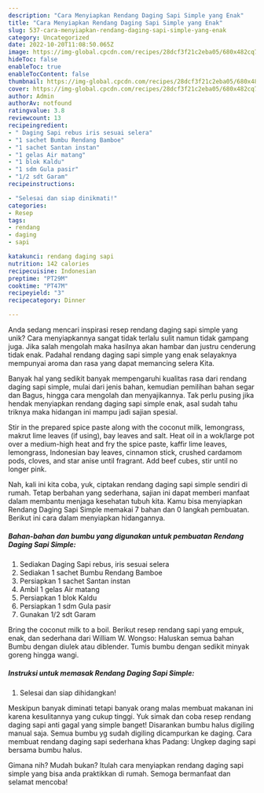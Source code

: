 ```yaml
---
description: "Cara Menyiapkan Rendang Daging Sapi Simple yang Enak"
title: "Cara Menyiapkan Rendang Daging Sapi Simple yang Enak"
slug: 537-cara-menyiapkan-rendang-daging-sapi-simple-yang-enak
category: Uncategorized
date: 2022-10-20T11:08:50.065Z
image: https://img-global.cpcdn.com/recipes/28dcf3f21c2eba05/680x482cq70/rendang-daging-sapi-simple-foto-resep-utama.jpg
hideToc: false
enableToc: true
enableTocContent: false
thumbnail: https://img-global.cpcdn.com/recipes/28dcf3f21c2eba05/680x482cq70/rendang-daging-sapi-simple-foto-resep-utama.jpg
cover: https://img-global.cpcdn.com/recipes/28dcf3f21c2eba05/680x482cq70/rendang-daging-sapi-simple-foto-resep-utama.jpg
author: Admin
authorAv: notfound
ratingvalue: 3.8
reviewcount: 13
recipeingredient:
- " Daging Sapi rebus iris sesuai selera"
- "1 sachet Bumbu Rendang Bamboe"
- "1 sachet Santan instan"
- "1 gelas Air matang"
- "1 blok Kaldu"
- "1 sdm Gula pasir"
- "1/2 sdt Garam"
recipeinstructions:

- "Selesai dan siap dinikmati!"
categories:
- Resep
tags:
- rendang
- daging
- sapi

katakunci: rendang daging sapi 
nutrition: 142 calories
recipecuisine: Indonesian
preptime: "PT29M"
cooktime: "PT47M"
recipeyield: "3"
recipecategory: Dinner

---
```





Anda sedang mencari inspirasi resep rendang daging sapi simple yang unik? Cara menyiapkannya sangat tidak terlalu sulit namun tidak gampang juga. Jika salah mengolah maka hasilnya akan hambar dan justru cenderung tidak enak. Padahal rendang daging sapi simple yang enak selayaknya mempunyai aroma dan rasa yang dapat memancing selera Kita.





Banyak hal yang sedikit banyak mempengaruhi kualitas rasa dari rendang daging sapi simple, mulai dari jenis bahan, kemudian pemilihan bahan segar dan Bagus, hingga cara mengolah dan menyajikannya. Tak perlu pusing jika hendak menyiapkan rendang daging sapi simple enak,      asal sudah tahu triknya maka hidangan ini mampu jadi sajian spesial.














Stir in the prepared spice paste along with the coconut milk, lemongrass, makrut lime leaves (if using), bay leaves and salt. Heat oil in a wok/large pot over a medium-high heat and fry the spice paste, kaffir lime leaves, lemongrass, Indonesian bay leaves, cinnamon stick, crushed cardamom pods, cloves, and star anise until fragrant. Add beef cubes, stir until no longer pink.






Nah, kali ini kita coba, yuk, ciptakan rendang daging sapi simple sendiri di rumah. Tetap berbahan yang sederhana, sajian ini dapat memberi manfaat dalam membantu menjaga kesehatan tubuh kita. Kamu bisa menyiapkan Rendang Daging Sapi Simple memakai 7 bahan dan 0 langkah pembuatan. Berikut ini cara dalam menyiapkan hidangannya.

<!--inarticleads1-->

##### Bahan-bahan dan bumbu yang digunakan untuk pembuatan Rendang Daging Sapi Simple:

1. Sediakan  Daging Sapi rebus, iris sesuai selera
1. Sediakan 1 sachet Bumbu Rendang Bamboe
1. Persiapkan 1 sachet Santan instan
1. Ambil 1 gelas Air matang
1. Persiapkan 1 blok Kaldu
1. Persiapkan 1 sdm Gula pasir
1. Gunakan 1/2 sdt Garam


Bring the coconut milk to a boil. Berikut resep rendang sapi yang empuk, enak, dan sederhana dari William W. Wongso: Haluskan semua bahan Bumbu dengan diulek atau diblender. Tumis bumbu dengan sedikit minyak goreng hingga wangi. 

<!--inarticleads2-->

##### Instruksi untuk memasak Rendang Daging Sapi Simple:


1. Selesai dan siap dihidangkan!

Meskipun banyak diminati tetapi banyak orang malas membuat makanan ini karena kesulitannya yang cukup tinggi. Yuk simak dan coba resep rendang daging sapi anti gagal yang simple banget! Disarankan bumbu halus digiling manual saja. Semua bumbu yg sudah digiling dicampurkan ke daging. Cara membuat rendang daging sapi sederhana khas Padang: Ungkep daging sapi bersama bumbu halus. 

Gimana nih? Mudah bukan? Itulah cara menyiapkan rendang daging sapi simple yang bisa anda praktikkan di rumah. Semoga bermanfaat dan selamat mencoba!
